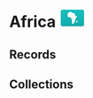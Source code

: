 # Africa ![AF](https://github.com/apapenheim/nation-branding-now/blob/master/images/FlagKit/AF@2x.png)

## Records

## Collections